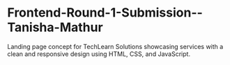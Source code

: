 # Frontend-Round-1-Submission--Tanisha-Mathur
Landing page concept for TechLearn Solutions showcasing services with a clean and responsive design using HTML, CSS, and JavaScript.

